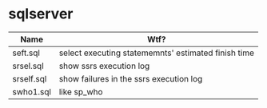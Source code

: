 # sqlserver

Name  | Wtf?
------------- | -------------
seft.sql | select executing statememnts' estimated finish time  
srsel.sql | show ssrs execution log
srself.sql | show failures in the ssrs execution log
swho1.sql | like sp_who

